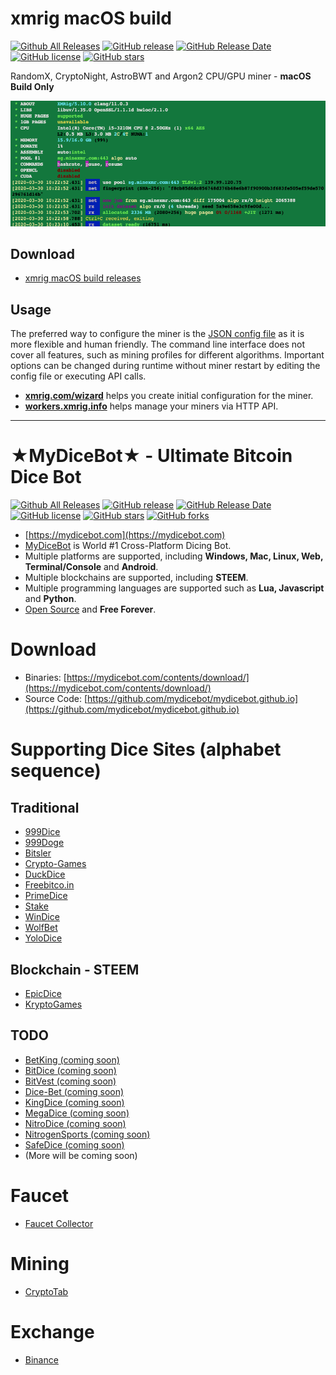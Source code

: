 # xmrig macOS build

[![Github All Releases](https://img.shields.io/github/downloads/mydicebot/xmrig-macos-build/total.svg)](https://github.com/mydicebot/mydicebot.github.io/releases)
[![GitHub release](https://img.shields.io/github/release/mydicebot/xmrig-macos-build/all.svg)](https://github.com/mydicebot/mydicebot.github.io/releases)
[![GitHub Release Date](https://img.shields.io/github/release-date-pre/mydicebot/xmrig-macos-build.svg)](https://github.com/mydicebot/mydicebot.github.io/releases)
[![GitHub license](https://img.shields.io/github/license/mydicebot/xmrig-macos-build.svg)](https://github.com/mydicebot/mydicebot.github.io/blob/master/LICENSE)
[![GitHub stars](https://img.shields.io/github/stars/mydicebot/xmrig-macos-build.svg)](https://github.com/mydicebot/mydicebot.github.io/stargazers)

RandomX, CryptoNight, AstroBWT and Argon2 CPU/GPU miner - __macOS Build Only__

![](xmrig-macos-xcode-clang-bash.png)

## Download
* [xmrig macOS build releases](https://github.com/mydicebot/xmrig-macos-build/releases)

## Usage
The preferred way to configure the miner is the [JSON config file](src/config.json) as it is more flexible and human friendly. The command line interface does not cover all features, such as mining profiles for different algorithms. Important options can be changed during runtime without miner restart by editing the config file or executing API calls.

* **[xmrig.com/wizard](https://xmrig.com/wizard)** helps you create initial configuration for the miner.
* **[workers.xmrig.info](http://workers.xmrig.info)** helps manage your miners via HTTP API.

---

# ★MyDiceBot★ - Ultimate Bitcoin Dice Bot

[![Github All Releases](https://img.shields.io/github/downloads/mydicebot/mydicebot.github.io/total.svg)](https://github.com/mydicebot/mydicebot.github.io/releases)
[![GitHub release](https://img.shields.io/github/release/mydicebot/mydicebot.github.io/all.svg)](https://github.com/mydicebot/mydicebot.github.io/releases)
[![GitHub Release Date](https://img.shields.io/github/release-date-pre/mydicebot/mydicebot.github.io.svg)](https://github.com/mydicebot/mydicebot.github.io/releases)
[![GitHub license](https://img.shields.io/github/license/mydicebot/mydicebot.github.io.svg)](https://github.com/mydicebot/mydicebot.github.io/blob/master/LICENSE)
[![GitHub stars](https://img.shields.io/github/stars/mydicebot/mydicebot.github.io.svg)](https://github.com/mydicebot/mydicebot.github.io/stargazers)
[![GitHub forks](https://img.shields.io/github/forks/mydicebot/mydicebot.github.io.svg)](https://github.com/mydicebot/mydicebot.github.io/network)

* [https://mydicebot.com](https://mydicebot.com)
* [MyDiceBot](https://mydicebot.com) is World #1 Cross-Platform Dicing Bot.
* Multiple platforms are supported, including __Windows, Mac, Linux, Web, Terminal/Console__ and __Android__.
* Multiple blockchains are supported, including __STEEM__.
* Multiple programming languages are supported such as  __Lua, Javascript__ and __Python__.
* [Open Source](https://github.com/mydicebot/mydicebot.github.io) and __Free Forever__.

# Download
* Binaries: [https://mydicebot.com/contents/download/](https://mydicebot.com/contents/download/)
* Source Code: [https://github.com/mydicebot/mydicebot.github.io](https://github.com/mydicebot/mydicebot.github.io)

# Supporting Dice Sites (alphabet sequence)
## Traditional
* [999Dice](https://www.999dice.com/?224280708)
* [999Doge](https://www.999doge.com/?224280708)
* [Bitsler](https://www.bitsler.com/?ref=mydicebot)
* [Crypto-Games](https://www.crypto-games.net?i=CpQP3V8Up2)
* [DuckDice](https://duckdice.com/ab61534783)
* [Freebitco.in](https://freebitco.in/?r=16392656)
* [PrimeDice](https://primedice.com/?c=mydicebot)
* [Stake](https://stake.com/?code=mydicebot)
* [WinDice](https://windice.io/?r=e63q8xq4y)
* [WolfBet](https://wolf.bet/?c=mydicebot)
* [YoloDice](https://yolodice.com/r?6fAf-wVz)

## Blockchain - STEEM
* [EpicDice](https://epicdice.io/?ref=mydicebot)
* [KryptoGames](https://kryptogamers.com/?ref=mydicebot)

## TODO
* [BetKing (coming soon)](https://betking.io/?ref=u:mydicebot)
* [BitDice (coming soon)](https://www.bitdice.me/?r=90479)
* [BitVest (coming soon)](https://bitvest.io?r=108792)
* [Dice-Bet (coming soon)](https://dice-bet.com/?ref=u:mydicebot)
* [KingDice (coming soon)](https://kingdice.com/#/welcome?aff=180722)
* [MegaDice (coming soon)](https://www.megadice.com/?a=326492144)
* [NitroDice (coming soon)](https://www.nitrodice.com?ref=0N2pG8rkL7UR6oMzZWEj)
* [NitrogenSports (coming soon)](https://nitrogensports.eu/r/4998127)
* [SafeDice (coming soon)](https://safedice.com/?r=100309)
* (More will be coming soon)

# Faucet
* [Faucet Collector](https://faucetcollector.com/?ref=4789455)

# Mining
* [CryptoTab](https://cryptotabbrowser.com/4760331)

# Exchange
* [Binance](https://www.binance.com/en/register?ref=40077522)
